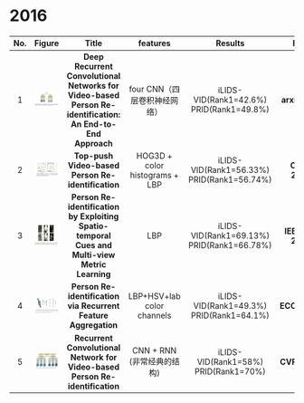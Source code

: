 # 2016

                             
|No.|Figure   |Title   |features | Results  |Pub.  |Links|
|:-----:|:-----:|:-----:|:-----:|:---:|:---:|:------:|
|1|![arxiv2016](data/1.png)|__Deep Recurrent Convolutional Networks for Video-based Person Re-identification: An End-to-End Approach__|four CNN（四层卷积神经网络）|iLIDS-VID(Rank1=42.6%) PRID(Rank1=49.8%)|__arxiv2016__|[paper](https://arxiv.org/pdf/1606.01609.pdf)|
|2|![CVPR 2016](data/2.png)|__Top-push Video-based Person Re-identification__|HOG3D + color histograms + LBP|iLIDS-VID(Rank1=56.33%) PRID(Rank1=56.74%)|__CVPR 2016__|[paper](https://arxiv.org/pdf/1604.08683.pdf)|
|3|![IEEE SRL 2016](data/3.png)|__Person Re-identification by Exploiting Spatio-temporal Cues and Multi-view Metric Learning__|LBP|iLIDS-VID(Rank1=69.13%) PRID(Rank1=66.78%)|__IEEE SRL 2016__|[paper](https://ieeexplore.ieee.org/stamp/stamp.jsp?arnumber=7480858)|
|4|![ECCV2016](data/4.png)|__Person Re-identification via Recurrent Feature Aggregation__|LBP+HSV+lab color channels|iLIDS-VID(Rank1=49.3%) PRID(Rank1=64.1%)|__ECCV2016__|[paper](https://arxiv.org/pdf/1701.06351.pdf) [code](https://github.com/daodaofr/caffe-re-id)|
|5|![CVPR2016](data/5.png)|__Recurrent Convolutional Network for Video-based Person Re-identification__|CNN + RNN  (非常经典的结构)|iLIDS-VID(Rank1=58%) PRID(Rank1=70%)|__CVPR2016__|[paper](https://www.cv-foundation.org/openaccess/content_cvpr_2016/papers/McLaughlin_Recurrent_Convolutional_Network_CVPR_2016_paper.pdf) [code](https://github.com/niallmcl/Recurrent-Convolutional-Video-ReID)|